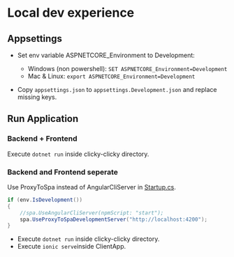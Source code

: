 # Local dev experience

## Appsettings

- Set env variable ASPNETCORE_Environment to Development:
  - Windows (non powershell): `SET ASPNETCORE_Environment=Development`
  - Mac & Linux: `export ASPNETCORE_Environment=Development`
  
- Copy `appsettings.json` to `appsettings.Development.json` and replace missing keys.

## Run Application

### Backend + Frontend

Execute `dotnet run` inside clicky-clicky directory.

### Backend and Frontend seperate

Use ProxyToSpa instead of AngularCliServer in [Startup.cs](./clicky-clicky/Startup.cs).

```csharp
if (env.IsDevelopment())
{
    //spa.UseAngularCliServer(npmScript: "start");
    spa.UseProxyToSpaDevelopmentServer("http://localhost:4200");
}
```

- Execute `dotnet run` inside clicky-clicky directory.
- Execute `ionic serve`inside ClientApp.

